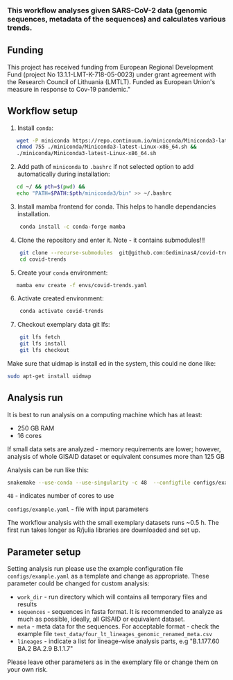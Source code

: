 ### This workflow analyses given SARS-CoV-2 data (genomic sequences, metadata of the sequences) and calculates various trends.

## Funding
This project has received funding from European Regional Development Fund (project No 13.1.1-LMT-K-718-05-0023) under grant agreement with the Research Council of Lithuania (LMTLT). Funded as European Union's measure in response to Cov-19 pandemic."

## Workflow setup

1. Install `conda`:
```bash
   wget -P miniconda https://repo.continuum.io/miniconda/Miniconda3-latest-Linux-x86_64.sh &&
   chmod 755 ./miniconda/Miniconda3-latest-Linux-x86_64.sh &&
   ./miniconda/Miniconda3-latest-Linux-x86_64.sh
```

2. Add path of `miniconda` to `.bashrc` if not selected option to add automatically during installation:
```bash
   cd ~/ && pth=$(pwd) &&
   echo "PATH=$PATH:$pth/miniconda3/bin" >> ~/.bashrc
```

3. Install mamba frontend for conda. This helps to handle dependancies installation.
```bash
    conda install -c conda-forge mamba
```

4. Clone the repository and enter it. Note - it contains submodules!!!
```bash 
    git clone --recurse-submodules  git@github.com:GediminasA/covid-trends.git
    cd covid-trends
```
5. Create your `conda` environment:
 ```bash
    mamba env create -f envs/covid-trends.yaml 
 ```

6. Activate created environment:
```bash
    conda activate covid-trends
```

7. Checkout exemplary data git lfs:
```bash
    git lfs fetch
    git lfs install
    git lfs checkout
```

Make sure that uidmap is install ed in the system, this could ne done like:
 ```bash
 sudo apt-get install uidmap
 ```

## Analysis run

It is best to run analysis on a computing machine which has at least:

-  250 GB RAM
-  16 cores

If small data sets are analyzed - memory requirements are lower; however, analysis of whole GISAID dataset or equivalent consumes more than 125 GB 

Analysis can be run like this:

```bash
snakemake --use-conda --use-singularity -c 48  --configfile configs/example.yaml -k assemble_raport
```
`48` - indicates number of cores to use

`configs/example.yaml` - file with input parameters

The workflow analysis with the small exemplary datasets runs ~0.5 h. The first 
run takes longer as R/julia libraries are downloaded and set up.  

## Parameter setup

Setting analysis run please use the example configuration file `configs/example.yaml` as a template and 
change as appropriate. These parameter could be changed for custom analysis:

- `work_dir` - run directory which will contains all temporary files and results 
- `sequences` - sequences in fasta format. It is recommended to analyze as much as possible, ideally, all GISAID or equivalent dataset.
- `meta` - meta data for the sequences. For acceptable format - check the example file  `test_data/four_lt_lineages_genomic_renamed_meta.csv`
- `lineages` - indicate a list for lineage-wise analysis parts, e.g "B.1.177.60	BA.2 BA.2.9 B.1.1.7"

Please leave other parameters as in the exemplary file or change them on your own risk.


